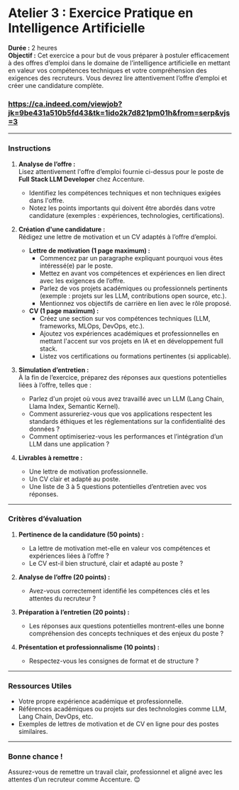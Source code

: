 # Atelier 3 : Exercice Pratique en Intelligence Artificielle  

**Durée :** 2 heures  
**Objectif :** Cet exercice a pour but de vous préparer à postuler efficacement à des offres d’emploi dans le domaine de l’intelligence artificielle en mettant en valeur vos compétences techniques et votre compréhension des exigences des recruteurs. Vous devrez lire attentivement l’offre d’emploi et créer une candidature complète.  

### https://ca.indeed.com/viewjob?jk=9be431a510b5fd43&tk=1ido2k7d821pm01h&from=serp&vjs=3
---

### **Instructions**  

1. **Analyse de l’offre :**  
   Lisez attentivement l'offre d’emploi fournie ci-dessus pour le poste de **Full Stack LLM Developer** chez Accenture.  
   - Identifiez les compétences techniques et non techniques exigées dans l'offre.  
   - Notez les points importants qui doivent être abordés dans votre candidature (exemples : expériences, technologies, certifications).  

2. **Création d'une candidature :**  
   Rédigez une lettre de motivation et un CV adaptés à l’offre d’emploi.  
   - **Lettre de motivation (1 page maximum) :**  
     - Commencez par un paragraphe expliquant pourquoi vous êtes intéressé(e) par le poste.  
     - Mettez en avant vos compétences et expériences en lien direct avec les exigences de l’offre.  
     - Parlez de vos projets académiques ou professionnels pertinents (exemple : projets sur les LLM, contributions open source, etc.).  
     - Mentionnez vos objectifs de carrière en lien avec le rôle proposé.  
   - **CV (1 page maximum) :**  
     - Créez une section sur vos compétences techniques (LLM, frameworks, MLOps, DevOps, etc.).  
     - Ajoutez vos expériences académiques et professionnelles en mettant l'accent sur vos projets en IA et en développement full stack.  
     - Listez vos certifications ou formations pertinentes (si applicable).  

3. **Simulation d’entretien :**  
   À la fin de l’exercice, préparez des réponses aux questions potentielles liées à l’offre, telles que :  
   - Parlez d'un projet où vous avez travaillé avec un LLM (Lang Chain, Llama Index, Semantic Kernel).  
   - Comment assureriez-vous que vos applications respectent les standards éthiques et les réglementations sur la confidentialité des données ?  
   - Comment optimiseriez-vous les performances et l’intégration d’un LLM dans une application ?  

4. **Livrables à remettre :**  
   - Une lettre de motivation professionnelle.  
   - Un CV clair et adapté au poste.  
   - Une liste de 3 à 5 questions potentielles d’entretien avec vos réponses.  

---

### **Critères d’évaluation**  

1. **Pertinence de la candidature (50 points) :**  
   - La lettre de motivation met-elle en valeur vos compétences et expériences liées à l’offre ?  
   - Le CV est-il bien structuré, clair et adapté au poste ?  

2. **Analyse de l’offre (20 points) :**  
   - Avez-vous correctement identifié les compétences clés et les attentes du recruteur ?  

3. **Préparation à l’entretien (20 points) :**  
   - Les réponses aux questions potentielles montrent-elles une bonne compréhension des concepts techniques et des enjeux du poste ?  

4. **Présentation et professionnalisme (10 points) :**  
   - Respectez-vous les consignes de format et de structure ?  

---

### **Ressources Utiles**  
- Votre propre expérience académique et professionnelle.  
- Références académiques ou projets sur des technologies comme LLM, Lang Chain, DevOps, etc.  
- Exemples de lettres de motivation et de CV en ligne pour des postes similaires.  

---

### **Bonne chance !**  
Assurez-vous de remettre un travail clair, professionnel et aligné avec les attentes d’un recruteur comme Accenture. 😊
